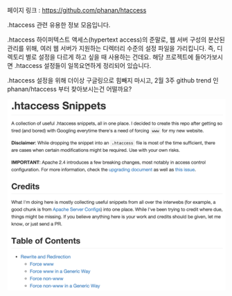 
페이지 링크 : https://github.com/phanan/htaccess

.htaccess 관련 유용한 정보 모음입니다.

.htaccess 하이퍼텍스트 액세스(hypertext access)의 준말로,
웹 서버 구성의 분산된 관리를 위해, 여러 웹 서버가 지원하는 디렉터리 수준의 설정 파일을 가리킵니다.
즉, 디렉토리 별로 설정을 다르게 하고 싶을 때 사용하는 건데요. 해당 프로젝트에 들어가보시면 .htaccess 설정들이 일목요연하게 정리되어 있습니다.

.htaccess 설정을 위해 더이상 구글링으로 힘빼지 마시고,
2월 3주 github trend 인 phanan/htaccess 부터 찾아보시는건 어떨까요?

![이미지](img/003-01.png)
